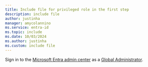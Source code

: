 ```yaml
---
title: Include file for privileged role in the first step
description: include file
author: justinha
manager: amycolannino
ms.service: entra-id
ms.topic: include
ms.date: 10/03/2024
ms.author: justinha
ms.custom: include file
---
```


Sign in to the [Microsoft Entra admin center](https://entra.microsoft.com) as a [Global Administrator](~/identity/role-based-access-control/permissions-reference.md#global-administrator).